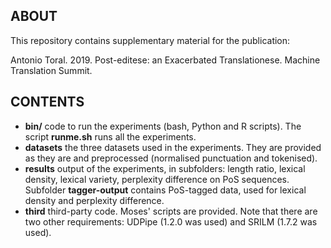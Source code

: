 ABOUT
-----

This repository contains supplementary material for the publication:

Antonio Toral. 2019. Post-editese: an Exacerbated Translationese. Machine Translation Summit.


CONTENTS
--------

- **bin/** code to run the experiments (bash, Python and R scripts). The script **runme.sh** runs all the experiments.
- **datasets** the three datasets used in the experiments. They are provided as they are and preprocessed (normalised punctuation and tokenised).
- **results** output of the experiments, in subfolders: length ratio, lexical density, lexical variety, perplexity difference on PoS sequences. Subfolder **tagger-output** contains PoS-tagged data, used for lexical density and perplexity difference.
- **third** third-party code. Moses' scripts are provided. Note that there are two other requirements: UDPipe (1.2.0 was used) and SRILM (1.7.2 was used).

